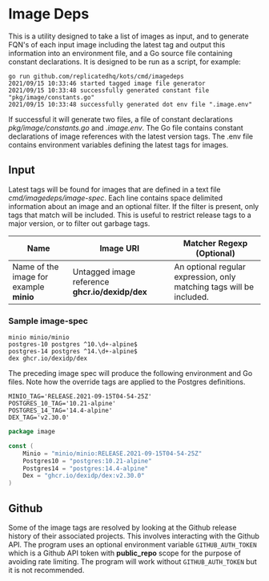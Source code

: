 # Image Deps

This is a utility designed to take a list of images as input, and to generate FQN's of each input image including the 
latest tag and output this information into an environment file, and a Go source file containing constant declarations. It
is designed to be run as a script, for example:
```shell
go run github.com/replicatedhq/kots/cmd/imagedeps 
2021/09/15 10:33:46 started tagged image file generator
2021/09/15 10:33:48 successfully generated constant file "pkg/image/constants.go"
2021/09/15 10:33:48 successfully generated dot env file ".image.env"
```
If successful it will generate two files, a file of constant declarations *pkg/image/constants.go* and *.image.env*.  The 
Go file contains constant declarations of image references with the latest version tags.  The .env file contains environment
variables defining the latest tags for images. 

## Input 
Latest tags will be found for images that are defined in a text file *cmd/imagedeps/image-spec*. Each line contains space delimited
information about an image and an optional filter. If the filter is present, only tags that match will be included.  This 
is useful to restrict release tags to a major version, or to filter out garbage tags. 

| Name | Image URI | Matcher Regexp (Optional) |
|------|--------------------|----------|
| Name of the image for example **minio** | Untagged image reference **ghcr.io/dexidp/dex**| An optional regular expression, only matching tags will be included.  |

### Sample image-spec
```text
minio minio/minio
postgres-10 postgres ^10.\d+-alpine$
postgres-14 postgres ^14.\d+-alpine$
dex ghcr.io/dexidp/dex
```
The preceding image spec will produce the following environment and Go files. Note how the override tags are applied 
to the Postgres definitions. 
```shell
MINIO_TAG='RELEASE.2021-09-15T04-54-25Z'
POSTGRES_10_TAG='10.21-alpine'
POSTGRES_14_TAG='14.4-alpine'
DEX_TAG='v2.30.0'
```
```go
package image

const (
	Minio = "minio/minio:RELEASE.2021-09-15T04-54-25Z"
	Postgres10 = "postgres:10.21-alpine"
	Postgres14 = "postgres:14.4-alpine"
	Dex = "ghcr.io/dexidp/dex:v2.30.0"
)
```

## Github 
Some of the image tags are resolved by looking at the Github release history of their associated projects.  This involves 
interacting with the Github API.  The program uses an optional environment variable `GITHUB_AUTH_TOKEN` which is a Github API token 
with **public_repo** scope for the purpose of avoiding rate limiting.  The program will work without `GITHUB_AUTH_TOKEN`
but it is not recommended. 

